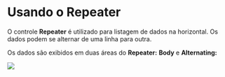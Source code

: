 # Usando o Repeater

O controle **Repeater** é utilizado para listagem de dados na horizontal. Os dados podem se alternar de uma linha para outra.

Os dados são exibidos em duas áreas do **Repeater:** **Body** e **Alternating:**

![](http://www.gvinci.com.br/manual/repeater-parts.png)

